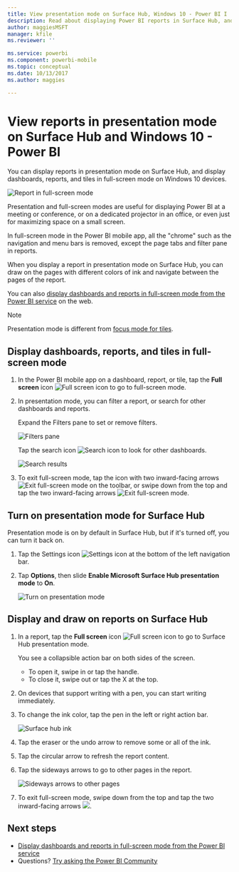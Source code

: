 ```yaml
---
title: View presentation mode on Surface Hub, Windows 10 - Power BI I
description: Read about displaying Power BI reports in Surface Hub, and displaying Power BI dashboards, reports, and tiles in full-screen mode on Windows 10 devices.
author: maggiesMSFT
manager: kfile
ms.reviewer: ''

ms.service: powerbi
ms.component: powerbi-mobile
ms.topic: conceptual
ms.date: 10/13/2017
ms.author: maggies

---
```

# View reports in presentation mode on Surface Hub and Windows 10 - Power BI
You can display reports in presentation mode on Surface Hub, and display dashboards, reports, and tiles in full-screen mode on Windows 10 devices. 

![Report in full-screen mode](media/mobile-windows-10-app-presentation-mode/power-bi-presentation-mode.png)

Presentation and full-screen modes are useful for displaying Power BI at a meeting or conference, or on a dedicated projector in an office, or even just for maximizing space on a small screen. 

In full-screen mode in the Power BI mobile app, all the "chrome" such as the navigation and menu bars is removed, except the page tabs and filter pane in reports.

When you display a report in presentation mode on Surface Hub, you can draw on the pages with different colors of ink and navigate between the pages of the report.

You can also [display dashboards and reports in full-screen mode from the Power BI service](service-fullscreen-mode.md) on the web.

> [!NOTE]
> Presentation mode is different from [focus mode for tiles](mobile-tiles-in-the-mobile-apps.md).
> 
> 

## Display dashboards, reports, and tiles in full-screen mode
1. In the Power BI mobile app on a dashboard, report, or tile, tap the **Full screen** icon ![Full screen icon](media/mobile-windows-10-app-presentation-mode/power-bi-full-screen-icon.png) to go to full-screen mode.
2. In presentation mode, you can filter a report, or search for other dashboards and reports.
   
    Expand the Filters pane to set or remove filters.
   
    ![Filters pane](media/mobile-windows-10-app-presentation-mode/power-bi-windows-10-presentation-filter.png)
   
     Tap the search icon ![Search icon](media/mobile-windows-10-app-presentation-mode/power-bi-windows-10-presentation-search-icon.png) to look for other dashboards.
   
    ![Search results](media/mobile-windows-10-app-presentation-mode/power-bi-windows-10-search.png)
3. To exit full-screen mode, tap the icon with two inward-facing arrows ![Exit full-screen mode](media/mobile-windows-10-app-presentation-mode/power-bi-windows-10-exit-full-screen-icon.png) on the toolbar, or swipe down from the top and tap the two inward-facing arrows ![Exit full-screen mode](media/mobile-windows-10-app-presentation-mode/power-bi-windows-10-exit-full-screen-hub-icon.png).

## Turn on presentation mode for Surface Hub
Presentation mode is on by default in Surface Hub, but if it's turned off, you can turn it back on.

1. Tap the Settings icon ![Settings icon](media/mobile-windows-10-app-presentation-mode/power-bi-settings-icon.png) at the bottom of the left navigation bar.
2. Tap **Options**, then slide **Enable Microsoft Surface Hub presentation mode** to **On**.
   
    ![Turn on presentation mode](media/mobile-windows-10-app-presentation-mode/power-bi-turn-on-presentation-mode.png)

## Display and draw on reports on Surface Hub
1. In a report, tap the **Full screen** icon ![Full screen icon](media/mobile-windows-10-app-presentation-mode/power-bi-full-screen-icon.png) to go to Surface Hub presentation mode.
   
    You see a collapsible action bar on both sides of the screen. 
   
   * To open it, swipe in or tap the handle.
   * To close it, swipe out or tap the X at the top.
2. On devices that support writing with a pen, you can start writing immediately. 
3. To change the ink color, tap the pen in the left or right action bar.
   
    ![Surface hub ink](media/mobile-windows-10-app-presentation-mode/power-bi-windows-10-surface-hub-ink.png)
4. Tap the eraser or the undo arrow to remove some or all of the ink.
5. Tap the circular arrow to refresh the report content.
6. Tap the sideways arrows to go to other pages in the report.
   
    ![Sideways arrows to other pages](media/mobile-windows-10-app-presentation-mode/power-bi-windows-10-surface-hub-arrows.png)
7. To exit full-screen mode, swipe down from the top and tap the two inward-facing arrows ![](media/mobile-windows-10-app-presentation-mode/power-bi-windows-10-exit-full-screen-hub-icon.png).

## Next steps
* [Display dashboards and reports in full-screen mode from the Power BI service](service-fullscreen-mode.md)
* Questions? [Try asking the Power BI Community](http://community.powerbi.com/)

